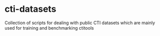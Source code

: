 # cti-datasets
Collection of scripts for dealing with public CTI datasets which are mainly used for training and benchmarking ctitools
